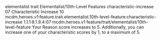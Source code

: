 <ability>
  <metadata>
    <class>elementalist</class>
    <feature_type>trait</feature_type>
    <file_dpath>Elementalist/10th-Level Features</file_dpath>
    <item_id>characteristic-increase</item_id>
    <item_index>07</item_index>
    <item_name>Characteristic Increase</item_name>
    <level>10</level>
    <scc>mcdm.heroes.v1:feature.trait.elementalist.10th-level-feature:characteristic-increase</scc>
    <scdc>1.1.1:8.1.9.4:07</scdc>
    <source>mcdm.heroes.v1</source>
    <type>feature/trait/elementalist/10th-level-feature</type>
  </metadata>
  <effects>
    <effect type="mundane">Your Reason score increases to 5. Additionally, you can increase one of your characteristic scores by 1, to a maximum of 5.</effect>
  </effects>
</ability>
